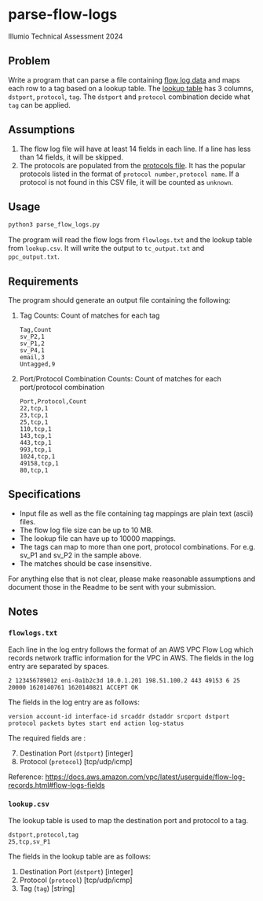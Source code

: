 # parse-flow-logs

Illumio Technical Assessment 2024

## Problem

Write a program that can parse a file containing [flow log data](./flowlogs.txt)
and maps each row to a tag based on a lookup table. The [lookup
table](./lookup.csv) has 3 columns, `dstport`, `protocol`, `tag`. The `dstport`
and `protocol` combination decide what `tag` can be applied.

## Assumptions

1. The flow log file will have at least 14 fields in each line. If a line has
   less than 14 fields, it will be skipped.
2. The protocols are populated from the [protocols file](/protocols.csv). It has
   the popular protocols listed in the format of `protocol number,protocol
   name`. If a protocol is not found in this CSV file, it will be counted as
   `unknown`.

## Usage

```bash
python3 parse_flow_logs.py
```

The program will read the flow logs from `flowlogs.txt` and the lookup table
from `lookup.csv`. It will write the output to `tc_output.txt` and
`ppc_output.txt`.

## Requirements

The program should generate an output file containing the following:

1. Tag Counts: Count of matches for each tag

   ```
   Tag,Count
   sv_P2,1
   sv_P1,2
   sv_P4,1
   email,3
   Untagged,9
   ```

2. Port/Protocol Combination Counts: Count of matches for each port/protocol
   combination

   ```
   Port,Protocol,Count
   22,tcp,1
   23,tcp,1
   25,tcp,1
   110,tcp,1
   143,tcp,1
   443,tcp,1
   993,tcp,1
   1024,tcp,1
   49158,tcp,1
   80,tcp,1
   ```

## Specifications

- Input file as well as the file containing tag mappings are plain text (ascii)
  files.
- The flow log file size can be up to 10 MB.
- The lookup file can have up to 10000 mappings.
- The tags can map to more than one port, protocol combinations. For e.g. sv_P1
  and sv_P2 in the sample above.
- The matches should be case insensitive.

For anything else that is not clear, please make reasonable assumptions and
document those in the Readme to be sent with your submission.

## Notes

### `flowlogs.txt`

Each line in the log entry follows the format of an AWS VPC Flow Log which
records network traffic information for the VPC in AWS. The fields in the log
entry are separated by spaces.

```log
2 123456789012 eni-0a1b2c3d 10.0.1.201 198.51.100.2 443 49153 6 25 20000 1620140761 1620140821 ACCEPT OK
```

The fields in the log entry are as follows:

```log
version account-id interface-id srcaddr dstaddr srcport dstport protocol packets bytes start end action log-status
```

The required fields are :

7. Destination Port (`dstport`) [integer]
8. Protocol (`protocol`) [tcp/udp/icmp]

Reference:
https://docs.aws.amazon.com/vpc/latest/userguide/flow-log-records.html#flow-logs-fields

### `lookup.csv`

The lookup table is used to map the destination port and protocol to a tag.

```csv
dstport,protocol,tag
25,tcp,sv_P1
```

The fields in the lookup table are as follows:

1. Destination Port (`dstport`) [integer]
2. Protocol (`protocol`) [tcp/udp/icmp]
3. Tag (`tag`) [string]

